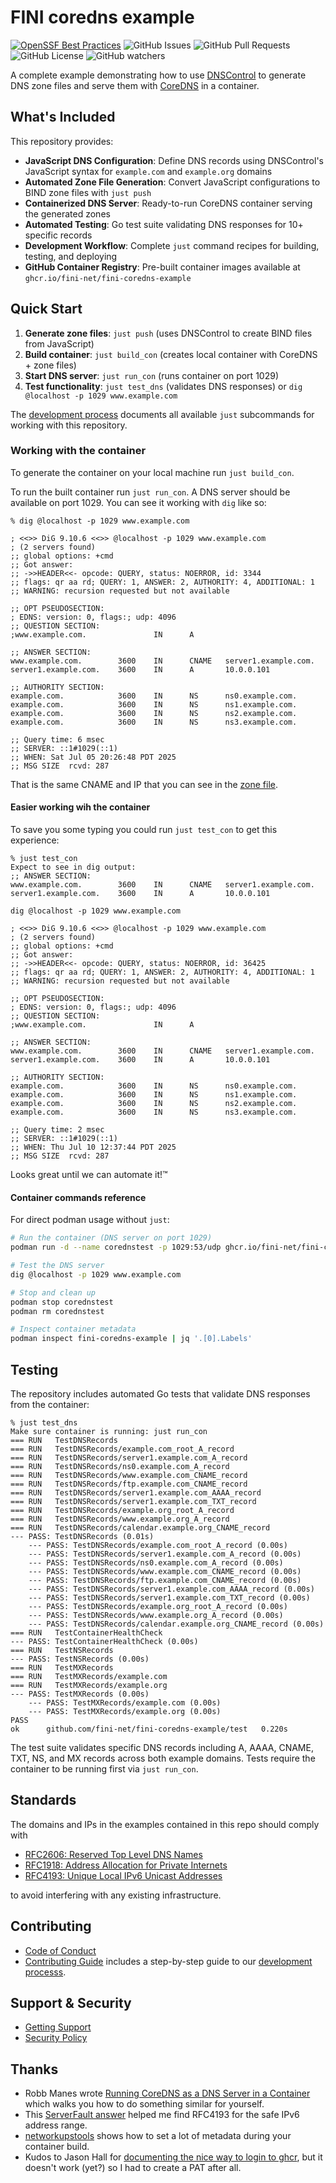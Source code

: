 # FINI coredns example

[![OpenSSF Best Practices](https://www.bestpractices.dev/projects/11155/badge)](https://www.bestpractices.dev/projects/11155)
![GitHub Issues](https://img.shields.io/github/issues/fini-net/fini-coredns-example)
![GitHub Pull Requests](https://img.shields.io/github/issues-pr/fini-net/fini-coredns-example)
![GitHub License](https://img.shields.io/github/license/fini-net/fini-coredns-example)
![GitHub watchers](https://img.shields.io/github/watchers/fini-net/fini-coredns-example)

A complete example demonstrating how to use
[DNSControl](https://github.com/StackExchange/dnscontrol) to generate DNS zone
files and serve them with [CoreDNS](https://coredns.io/) in a container.

## What's Included

This repository provides:

- **JavaScript DNS Configuration**: Define DNS records using DNSControl's
  JavaScript syntax for `example.com` and `example.org` domains
- **Automated Zone File Generation**: Convert JavaScript configurations to BIND
  zone files with `just push`
- **Containerized DNS Server**: Ready-to-run CoreDNS container serving the generated zones
- **Automated Testing**: Go test suite validating DNS responses for 10+ specific records
- **Development Workflow**: Complete `just` command recipes for building, testing, and deploying
- **GitHub Container Registry**: Pre-built container images available at
  `ghcr.io/fini-net/fini-coredns-example`

## Quick Start

1. **Generate zone files**: `just push` (uses DNSControl to create BIND files from JavaScript)
2. **Build container**: `just build_con` (creates local container with CoreDNS + zone files)
3. **Start DNS server**: `just run_con` (runs container on port 1029)
4. **Test functionality**: `just test_dns` (validates DNS responses) or `dig
   @localhost -p 1029 www.example.com`

The [development process](.github/CONTRIBUTING.md#development-process)
documents all available `just` subcommands for working with this repository.

### Working with the container

To generate the container on your local machine run `just build_con`.

To run the built container run `just run_con`.  A DNS server should be
available on port 1029.  You can see it working with `dig` like so:

```ShellSession
% dig @localhost -p 1029 www.example.com

; <<>> DiG 9.10.6 <<>> @localhost -p 1029 www.example.com
; (2 servers found)
;; global options: +cmd
;; Got answer:
;; ->>HEADER<<- opcode: QUERY, status: NOERROR, id: 3344
;; flags: qr aa rd; QUERY: 1, ANSWER: 2, AUTHORITY: 4, ADDITIONAL: 1
;; WARNING: recursion requested but not available

;; OPT PSEUDOSECTION:
; EDNS: version: 0, flags:; udp: 4096
;; QUESTION SECTION:
;www.example.com.               IN      A

;; ANSWER SECTION:
www.example.com.        3600    IN      CNAME   server1.example.com.
server1.example.com.    3600    IN      A       10.0.0.101

;; AUTHORITY SECTION:
example.com.            3600    IN      NS      ns0.example.com.
example.com.            3600    IN      NS      ns1.example.com.
example.com.            3600    IN      NS      ns2.example.com.
example.com.            3600    IN      NS      ns3.example.com.

;; Query time: 6 msec
;; SERVER: ::1#1029(::1)
;; WHEN: Sat Jul 05 20:26:48 PDT 2025
;; MSG SIZE  rcvd: 287
```

That is the same CNAME and IP that you can see in the
[zone file](dns/zones/example.com.zone).

#### Easier working wih the container

To save you some typing you could run `just test_con` to get this
experience:

```ShellSession
% just test_con
Expect to see in dig output:
;; ANSWER SECTION:
www.example.com.        3600    IN      CNAME   server1.example.com.
server1.example.com.    3600    IN      A       10.0.0.101

dig @localhost -p 1029 www.example.com

; <<>> DiG 9.10.6 <<>> @localhost -p 1029 www.example.com
; (2 servers found)
;; global options: +cmd
;; Got answer:
;; ->>HEADER<<- opcode: QUERY, status: NOERROR, id: 36425
;; flags: qr aa rd; QUERY: 1, ANSWER: 2, AUTHORITY: 4, ADDITIONAL: 1
;; WARNING: recursion requested but not available

;; OPT PSEUDOSECTION:
; EDNS: version: 0, flags:; udp: 4096
;; QUESTION SECTION:
;www.example.com.               IN      A

;; ANSWER SECTION:
www.example.com.        3600    IN      CNAME   server1.example.com.
server1.example.com.    3600    IN      A       10.0.0.101

;; AUTHORITY SECTION:
example.com.            3600    IN      NS      ns0.example.com.
example.com.            3600    IN      NS      ns1.example.com.
example.com.            3600    IN      NS      ns2.example.com.
example.com.            3600    IN      NS      ns3.example.com.

;; Query time: 2 msec
;; SERVER: ::1#1029(::1)
;; WHEN: Thu Jul 10 12:37:44 PDT 2025
;; MSG SIZE  rcvd: 287
```

Looks great until we can automate it!™

#### Container commands reference

For direct podman usage without `just`:

```bash
# Run the container (DNS server on port 1029)
podman run -d --name corednstest -p 1029:53/udp ghcr.io/fini-net/fini-coredns-example --config /etc/Corefile

# Test the DNS server
dig @localhost -p 1029 www.example.com

# Stop and clean up
podman stop corednstest
podman rm corednstest

# Inspect container metadata
podman inspect fini-coredns-example | jq '.[0].Labels'
```

## Testing

The repository includes automated Go tests that validate DNS responses from the container:

```ShellSession
% just test_dns
Make sure container is running: just run_con
=== RUN   TestDNSRecords
=== RUN   TestDNSRecords/example.com_root_A_record
=== RUN   TestDNSRecords/server1.example.com_A_record
=== RUN   TestDNSRecords/ns0.example.com_A_record
=== RUN   TestDNSRecords/www.example.com_CNAME_record
=== RUN   TestDNSRecords/ftp.example.com_CNAME_record
=== RUN   TestDNSRecords/server1.example.com_AAAA_record
=== RUN   TestDNSRecords/server1.example.com_TXT_record
=== RUN   TestDNSRecords/example.org_root_A_record
=== RUN   TestDNSRecords/www.example.org_A_record
=== RUN   TestDNSRecords/calendar.example.org_CNAME_record
--- PASS: TestDNSRecords (0.01s)
    --- PASS: TestDNSRecords/example.com_root_A_record (0.00s)
    --- PASS: TestDNSRecords/server1.example.com_A_record (0.00s)
    --- PASS: TestDNSRecords/ns0.example.com_A_record (0.00s)
    --- PASS: TestDNSRecords/www.example.com_CNAME_record (0.00s)
    --- PASS: TestDNSRecords/ftp.example.com_CNAME_record (0.00s)
    --- PASS: TestDNSRecords/server1.example.com_AAAA_record (0.00s)
    --- PASS: TestDNSRecords/server1.example.com_TXT_record (0.00s)
    --- PASS: TestDNSRecords/example.org_root_A_record (0.00s)
    --- PASS: TestDNSRecords/www.example.org_A_record (0.00s)
    --- PASS: TestDNSRecords/calendar.example.org_CNAME_record (0.00s)
=== RUN   TestContainerHealthCheck
--- PASS: TestContainerHealthCheck (0.00s)
=== RUN   TestNSRecords
--- PASS: TestNSRecords (0.00s)
=== RUN   TestMXRecords
=== RUN   TestMXRecords/example.com
=== RUN   TestMXRecords/example.org
--- PASS: TestMXRecords (0.00s)
    --- PASS: TestMXRecords/example.com (0.00s)
    --- PASS: TestMXRecords/example.org (0.00s)
PASS
ok  	github.com/fini-net/fini-coredns-example/test	0.220s
```

The test suite validates specific DNS records including A, AAAA, CNAME, TXT, NS, and MX records across both example domains. Tests require the container to be running first via `just run_con`.

## Standards

The domains and IPs in the examples contained in this repo should comply with

- [RFC2606: Reserved Top Level DNS Names](https://www.rfc-editor.org/rfc/rfc2606.html)
- [RFC1918: Address Allocation for Private Internets](https://www.rfc-editor.org/rfc/rfc1918.html)
- [RFC4193: Unique Local IPv6 Unicast Addresses](https://www.rfc-editor.org/rfc/rfc4193.txt)

to avoid interfering with any existing infrastructure.

## Contributing

- [Code of Conduct](.github/CODE_OF_CONDUCT.md)
- [Contributing Guide](.github/CONTRIBUTING.md) includes a step-by-step guide to our
  [development processs](.github/CONTRIBUTING.md#development-process).

## Support & Security

- [Getting Support](.github/SUPPORT.md)
- [Security Policy](.github/SECURITY.md)

## Thanks

- Robb Manes wrote
  [Running CoreDNS as a DNS Server in a Container](https://docs.github.com/en/packages/working-with-a-github-packages-registry/working-with-the-container-registry)
  which walks you how to do something similar for yourself.
- This [ServerFault answer](https://serverfault.com/a/216611/205542) helped me find RFC4193
  for the safe IPv6 address range.
- [networkupstools](https://github.com/networkupstools/nut/wiki/Building-NUT-integration-for-Home-Assistant)
  shows how to set a lot of metadata during your container build.
- Kudos to Jason Hall for [documenting the nice way to login to ghcr](https://github.com/cli/cli/pull/8558),
  but it doesn't work (yet?) so I had to create a PAT after all.
